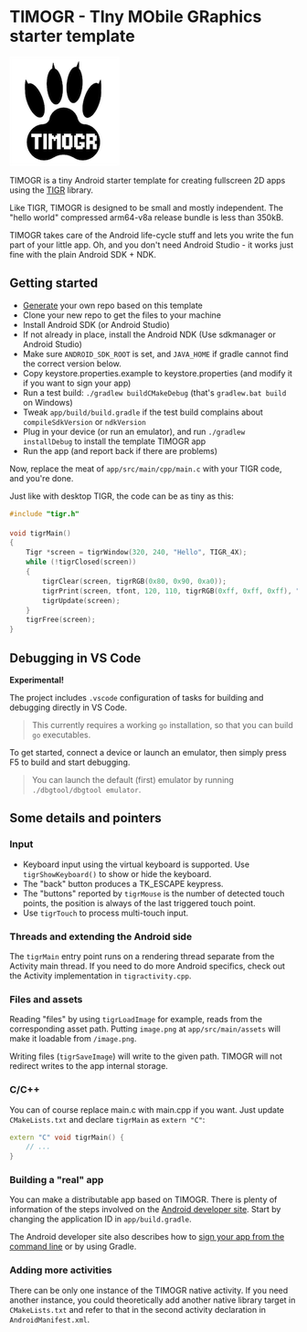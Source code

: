 # TIMOGR - TIny MObile GRaphics starter template

![logo](./app/src/main/assets/timogr.png)

TIMOGR is a tiny Android starter template for creating fullscreen 2D apps using the
[TIGR](https://github.com/erkkah/tigr) library.

Like TIGR, TIMOGR is designed to be small and mostly independent.
The "hello world" compressed arm64-v8a release bundle is less than 350kB.

TIMOGR takes care of the Android life-cycle stuff and lets you write the fun part of your little app.
Oh, and you don't need Android Studio - it works just fine with the plain Android SDK + NDK.

## Getting started

* [Generate](https://github.com/erkkah/timogr/generate) your own repo based on this template
* Clone your new repo to get the files to your machine
* Install Android SDK (or Android Studio)
* If not already in place, install the Android NDK (Use sdkmanager or Android Studio)
* Make sure `ANDROID_SDK_ROOT` is set, and `JAVA_HOME` if gradle cannot find the correct version below.
* Copy keystore.properties.example to keystore.properties (and modify it if you want to sign your app)
* Run a test build: `./gradlew buildCMakeDebug` (that's `gradlew.bat build` on Windows)
* Tweak `app/build/build.gradle` if the test build complains about `compileSdkVersion` or `ndkVersion`
* Plug in your device (or run an emulator), and run `./gradlew installDebug` to install the template TIMOGR app
* Run the app (and report back if there are problems)

Now, replace the meat of `app/src/main/cpp/main.c` with your TIGR code, and you're done.

Just like with desktop TIGR, the code can be as tiny as this:

```C
#include "tigr.h"

void tigrMain()
{
    Tigr *screen = tigrWindow(320, 240, "Hello", TIGR_4X);
    while (!tigrClosed(screen))
    {
        tigrClear(screen, tigrRGB(0x80, 0x90, 0xa0));
        tigrPrint(screen, tfont, 120, 110, tigrRGB(0xff, 0xff, 0xff), "Hello, world.");
        tigrUpdate(screen);
    }
    tigrFree(screen);
}
```

## Debugging in VS Code

**Experimental!**

The project includes `.vscode` configuration of tasks for building and debugging directly in VS Code.

> This currently requires a working `go` installation, so that you can build `go` executables.

To get started, connect a device or launch an emulator, then simply press F5 to build and start debugging.

> You can launch the default (first) emulator by running `./dbgtool/dbgtool emulator`.

## Some details and pointers

### Input

* Keyboard input using the virtual keyboard is supported. Use `tigrShowKeyboard()` to show or hide the keyboard.
* The "back" button produces a TK_ESCAPE keypress.
* The "buttons" reported by `tigrMouse` is the number of detected touch points, the position is always of the last triggered touch point.
* Use `tigrTouch` to process multi-touch input.

### Threads and extending the Android side

The `tigrMain` entry point runs on a rendering thread separate from the Activity main thread. If you need to do more Android specifics, check out the Activity implementation in `tigractivity.cpp`.

### Files and assets

Reading "files" by using `tigrLoadImage` for example, reads from the corresponding asset path. Putting `image.png` at `app/src/main/assets` will make it loadable from `/image.png`.

Writing files (`tigrSaveImage`) will write to the given path. TIMOGR will not redirect writes to the app internal storage.

### C/C++

You can of course replace main.c with main.cpp if you want. Just update `CMakeLists.txt` and declare `tigrMain` as `extern "C"`:

```C++
extern "C" void tigrMain() {
    // ...
}
```

### Building a "real" app

You can make a distributable app based on TIMOGR. There is plenty of information of the steps involved on the [Android developer site](https://developer.android.com/studio/publish). Start by changing the application ID in `app/build.gradle`.

The Android developer site also describes how to [sign your app from the command line](https://developer.android.com/studio/build/building-cmdline#sign_cmdline) or by using Gradle.

### Adding more activities

There can be only one instance of the TIMOGR native activity. If you need another instance, you could theoretically add another native library target in `CMakeLists.txt` and refer to that in the second activity declaration in `AndroidManifest.xml`.
